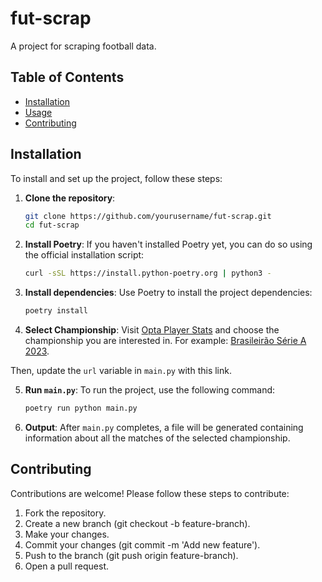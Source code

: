 # fut-scrap

A project for scraping football data.

## Table of Contents

- [Installation](#installation)
- [Usage](#usage)
- [Contributing](#contributing)

## Installation

To install and set up the project, follow these steps:

1. **Clone the repository**:
   ```sh
   git clone https://github.com/yourusername/fut-scrap.git
   cd fut-scrap

2. **Install Poetry**: If you haven't installed Poetry yet, you can do so using the official installation script:
    ```sh
    curl -sSL https://install.python-poetry.org | python3 -

3. **Install dependencies**: Use Poetry to install the project dependencies:
    ```sh
    poetry install

4. **Select Championship**: Visit [Opta Player Stats](https://optaplayerstats.statsperform.com) and choose the championship you are interested in. For example: [Brasileirão Série A 2023](https://optaplayerstats.statsperform.com/pt_BR/soccer/brasileir%C3%A3o-s%C3%A9rie-a-2023/czjx4rda7swlzql5d1cq90r8/opta-player-stats).

Then, update the `url` variable in `main.py` with this link.

5. **Run `main.py`**: To run the project, use the following command:
    ```sh
    poetry run python main.py
    ```

6. **Output**: After `main.py` completes, a file will be generated containing information about all the matches of the selected championship.

## Contributing
Contributions are welcome! Please follow these steps to contribute:

1. Fork the repository.
2. Create a new branch (git checkout -b feature-branch).
3. Make your changes.
4. Commit your changes (git commit -m 'Add new feature').
5. Push to the branch (git push origin feature-branch).
6. Open a pull request.
